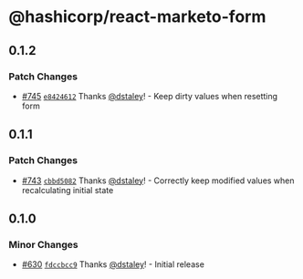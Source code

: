 # @hashicorp/react-marketo-form

## 0.1.2

### Patch Changes

- [#745](https://github.com/hashicorp/react-components/pull/745) [`e8424612`](https://github.com/hashicorp/react-components/commit/e842461209fcebc5a940128dad1f0acaf8183780) Thanks [@dstaley](https://github.com/dstaley)! - Keep dirty values when resetting form

## 0.1.1

### Patch Changes

- [#743](https://github.com/hashicorp/react-components/pull/743) [`cbbd5082`](https://github.com/hashicorp/react-components/commit/cbbd508249da7b7bf737ccafc9cfe679686b9c18) Thanks [@dstaley](https://github.com/dstaley)! - Correctly keep modified values when recalculating initial state

## 0.1.0

### Minor Changes

- [#630](https://github.com/hashicorp/react-components/pull/630) [`fdccbcc9`](https://github.com/hashicorp/react-components/commit/fdccbcc99ed85aafbdc6af4442f482d6ce5820af) Thanks [@dstaley](https://github.com/dstaley)! - Initial release
